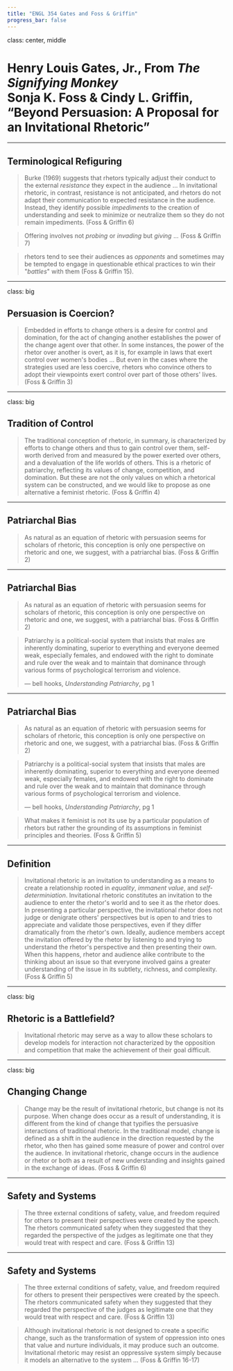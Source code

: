 ```yaml
---
title: "ENGL 354 Gates and Foss & Griffin"
progress_bar: false
---
```

class: center, middle

# Henry Louis Gates, Jr., From *The Signifying Monkey* <br> Sonja K. Foss & Cindy L. Griffin, “Beyond Persuasion: A Proposal for an Invitational Rhetoric”
---
## Terminological Refiguring

> Burke (1969) suggests that rhetors typically adjust their conduct to the external *resistance* they expect in the audience ... In invitational rhetoric, in contrast, resistance is not anticipated, and rhetors do not adapt their communication to expected resistance in the audience. Instead, they identify possible *impediments* to the creation of understanding and seek to minimize or neutralize them so they do not remain impediments. (Foss & Griffin 6)

> Offering involves not *probing* or *invading* but *giving* ... (Foss & Griffin 7)

> rhetors tend to see their audiences as *opponents* and sometimes may be tempted to engage in questionable ethical practices to win their "*battles*" with them (Foss & Griffin 15).

---
class: big
## Persuasion is Coercion?

> Embedded in efforts to change others is a desire for control and domination, for the act of changing another establishes the power of the change agent over that other. In some instances, the power of the rhetor over another is overt, as it is, for example in laws that exert control over women's bodies ... But even in the cases where the strategies used are less coercive, rhetors who convince others to adopt their viewpoints exert control over part of those others' lives. (Foss & Griffin 3)

---
class: big
## Tradition of Control

> The traditional conception of rhetoric, in summary, is characterized by efforts to change others and thus to gain control over them, self-worth derived from and measured by the power exerted over others, and a devaluation of the life worlds of others. This is a rhetoric of patriarchy, reflecting its values of change, competition, and domination. But these are not the only values on which a rhetorical system can be constructed, and we would like to propose as one alternative a feminist rhetoric. (Foss & Griffin 4)

---
## Patriarchal Bias

> As natural as an equation of rhetoric with persuasion seems for scholars of rhetoric, this conception is only one perspective on rhetoric and one, we suggest, with a patriarchal bias. (Foss & Griffin 2)

---

## Patriarchal Bias

> As natural as an equation of rhetoric with persuasion seems for scholars of rhetoric, this conception is only one perspective on rhetoric and one, we suggest, with a patriarchal bias. (Foss & Griffin 2)

> Patriarchy is a political-social system that insists that males are inherently dominating, superior to everything and everyone deemed weak, especially females, and endowed with the right to dominate and rule over the weak and to maintain that dominance through various forms of psychological terrorism and violence.
>
> — bell hooks, *Understanding Patriarchy*, pg 1

---
## Patriarchal Bias

> As natural as an equation of rhetoric with persuasion seems for scholars of rhetoric, this conception is only one perspective on rhetoric and one, we suggest, with a patriarchal bias. (Foss & Griffin 2)

> Patriarchy is a political-social system that insists that males are inherently dominating, superior to everything and everyone deemed weak, especially females, and endowed with the right to dominate and rule over the weak and to maintain that dominance through various forms of psychological terrorism and violence.
>
> — bell hooks, *Understanding Patriarchy*, pg 1

> What makes it feminist is not its use by a particular population of rhetors but rather the grounding of its assumptions in feminist principles and theories. (Foss & Griffin 5)

---
## Definition

> Invitational rhetoric is an invitation to understanding as a means to create a relationship rooted in *equality*, *immanent value*, and *self-determiniation*. Invitational rhetoric constitutes an invitation to the audience to enter the rhetor's world and to see it as the rhetor does. In presenting a particular perspective, the invitational rhetor does not judge or denigrate others' perspectives but is open to and tries to appreciate and validate those perspectives, even if they differ dramatically from the rhetor's own. Ideally, audience members accept the invitation offered by the rhetor by listening to and trying to understand the rhetor's perspective and then presenting their own. When this happens, rhetor and audience alike contribute to the thinking about an issue so that everyone involved gains a greater understanding of the issue in its subtlety, richness, and complexity. (Foss & Griffin 5)

---
class: big

## Rhetoric is a Battlefield?

> Invitational rhetoric may serve as a way to allow these scholars to develop models for interaction not characterized by the opposition and competition that make the achievement of their goal difficult.

---
class: big
## Changing Change

> Change may be the result of invitational rhetoric, but change is not its purpose. When change does occur as a result of understanding, it is different from the kind of change that typifies the persuasive interactions of traditional rhetoric. In the traditional model, change is defined as a shift in the audience in the direction requested by the rhetor, who then has gained some measure of power and control over the audience. In invitational rhetoric, change occurs in the audience or rhetor or both as a result of new understanding and insights gained in the exchange of ideas. (Foss & Griffin 6)

---
## Safety and Systems

> The three external conditions of safety, value, and freedom required for others to present their perspectives were created by the speech. The rhetors communicated safety when they suggested that they regarded the perspective of the judges as legitimate one that they would treat with respect and care. (Foss & Griffin 13)

---

## Safety and Systems

> The three external conditions of safety, value, and freedom required for others to present their perspectives were created by the speech. The rhetors communicated safety when they suggested that they regarded the perspective of the judges as legitimate one that they would treat with respect and care. (Foss & Griffin 13)

> Although invitational rhetoric is not designed to create a specific change, such as the transformation of system of oppression into ones that value and nurture individuals, it may produce such an outcome. Invitational rhetoric may resist an oppressive system simply because it models an alternative to the system ... (Foss & Griffin 16-17)